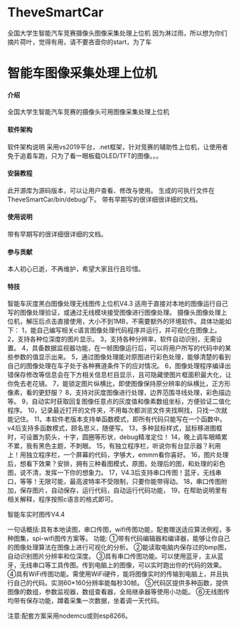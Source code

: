 # TheveSmartCar
全国大学生智能汽车竞赛摄像头图像采集处理上位机
因为淋过雨，所以想为你们摘片荷叶，觉得有用，请不要吝啬你的start，为了车
# 智能车图像采集处理上位机

#### 介绍
全国大学生智能汽车竞赛的摄像头可用图像采集处理上位机

#### 软件架构
软件架构说明
采用vs2019平台，.net框架，针对竞赛的辅助性上位机，让使用者免于追着车跑，只为了看一眼板载OLED/TFT的图像。。。

#### 安装教程

此开源库为源码版本，可以让用户查看、修改与使用。
生成的可执行文件在TheveSmartCar/bin/debug/下。
带有早期写的很详细很详细的文档。

#### 使用说明

带有早期写的很详细很详细的文档。

#### 参与贡献

本人初心已逝，不再维护，希望大家且行且珍惜。

#### 特技

智能车灰度黑白图像处理无线图传上位机V4.3
适用于直接对本地的图像运行自己写的图像处理验证，或通过无线模块接受图像进行图像处理。
摄像头图像处理上位机，解压后点击直接使用，大小不到1MB，不需要额外的环境软件。具体功能如下：
1，能自己编写相关c语言图像处理代码程序并运行，并可视化在图像上。
2，支持各种位深度的图片显示。
3，支持各种分辨率，软件自动识别，无需设置。
4，具备数据监视器功能，在一帧图像运行后，可以将用户所写的代码中的某些参数的值显示出来。
5，通过图像处理能对原图进行彩色处理，能够清楚的看到自己的图像处理在车子处于各种赛道条件下的应对情况。
6，图像处理程序编译出错保存修改等信息会在下方相关信息栏目显示，且可隐藏使图片框面积最大化，让你免去老花镜。
7，能锁定图片纵横比，即使图像保持原分辨率的纵横比，正方形像素，看的更舒服？
8，支持对灰度图像进行处理，边界范围寻线处理，彩色描边等。
9，自动实时获取回复图像任意点的灰度值和像素数组坐标，方便验证二值化程序。
10，记录最近打开的文件夹，不用每次都浏览文件夹找啊找，只找一次就能记住。
11，本软件老版本支持单函数模式，即所有代码只能写在一个函数中。v4后支持多函数模式，顾名思义，随便写。
13，多种鼠标样式，鼠标移进图框时，可设置为箭头，十字，圆圈等形状，debug精准定位！
14，晚上调车眼睛累不累，我有黑色主题，不刺眼。
15，有独立程序栏，听说你有台显示器？利用上！用独立程序栏，一个屏幕的代码，字够大，emmm看你喜好。
16，图片处理后，想看下效果？安排，拥有三种看图模式，原图，处理后的图，和处理的彩色图，说不清，发挥一下你的想象力。
17，V4.3后支持串口传图！蓝牙，无线串口，等等！无限可能，最高波特率不受限制，只要你能带得动。
18，串口传图附加，保存图片，自动保存，运行代码，自动运行代码功能，
19，在帮助说明里有相关解释，程序按照c语言的格式即可。

智能车实时图传V4.4 

一句话概括:具有本地读图，串口传图，wifi传图功能，配套赠送适应算法例程，多种图集，spi-wifi图传方案等。
功能:
①带有代码编辑器和编译器，能够让你自己的图像处理算法在图像上进行可视化的分析。
②能读取电脑内保存过的bmp图，自动识别图片分辨率和位深度。
③具有串口传图功能。可以使用蓝牙，主从蓝牙，无线串口等工具传图。传到电脑上的图像，可以实时跑出你的代码的效果。
④具有WiFi传图功能。需使用WiFi硬件，能将图像实时的传输到电脑上，并且执行自己的代码。实测60*160分辨率能每秒30帧。
⑤代码区提供多种函数，提供图像的数组，参数监视器，数组查看器，全局继承器等使用小功能。
⑥无线图传均带有保存功能，蹲着采集一次数据，坐着调一天代码。

注意:配套方案采用nodemcu或则esp8266。

